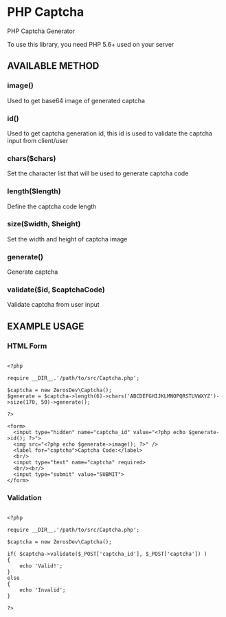# PHP Captcha
PHP Captcha Generator

To use this library, you need PHP 5.6+ used on your server

## AVAILABLE METHOD

### image()

Used to get base64 image of generated captcha

### id()

Used to get captcha generation id, this id is used to validate the captcha input from client/user

### chars($chars)

Set the character list that will be used to generate captcha code

### length($length)

Define the captcha code length

### size($width, $height)

Set the width and height of captcha image

### generate()

Generate captcha

### validate($id, $captchaCode)

Validate captcha from user input

## EXAMPLE USAGE

### HTML Form
<pre><code>
&lt;?php

require __DIR__.&apos;/path/to/src/Captcha.php&apos;;

$captcha = new ZerosDev\Captcha();
$generate = $captcha-&gt;length(6)-&gt;chars('ABCDEFGHIJKLMNOPQRSTUVWXYZ')-&gt;size(170, 50)-&gt;generate();

?&gt;

&lt;form&gt;
  &lt;input type=&quot;hidden&quot; name=&quot;captcha_id&quot; value=&quot;&lt;?php echo $generate-&gt;id(); ?&gt;&quot;&gt;
  &lt;img src=&quot;&lt;?php echo $generate-&gt;image(); ?&gt;&quot; /&gt;
  &lt;label for=&quot;captcha&quot;&gt;Captcha Code:&lt;/label&gt;
  &lt;br/&gt;
  &lt;input type=&quot;text&quot; name=&quot;captcha&quot; required&gt;
  &lt;br/&gt;&lt;br/&gt;
  &lt;input type=&quot;submit&quot; value=&quot;SUBMIT&quot;&gt;
&lt;/form&gt;
</pre></code>

### Validation
<pre><code>
&lt;?php

require __DIR__.&apos;/path/to/src/Captcha.php&apos;;

$captcha = new ZerosDev\Captcha();

if( $captcha-&gt;validate($_POST[&apos;captcha_id&apos;], $_POST[&apos;captcha&apos;]) )
{
    echo &apos;Valid!&apos;;
}
else
{
    echo &apos;Invalid&apos;;
}

?&gt;
</pre></code>
